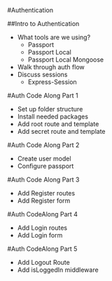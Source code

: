 #Authentication 

##Intro to Authentication 
* What tools are we using?
    * Passport 
    * Passport Local 
    * Passport Local Mongoose 
* Walk through auth flow 
* Discuss sessions 
    * Express-Session 

#Auth Code Along Part 1 
* Set up folder structure 
* Install needed packages 
* Add root route and template 
* Add secret route and template

#Auth Code Along Part 2
* Create user model 
* Configure passport

#Auth Code Along Part 3
* Add Register routes 
* Add Register form

#Auth CodeAlong Part 4 
* Add Login routes 
* Add Login form 

#Auth CodeAlong Part 5
* Add Logout Route 
* Add isLoggedIn middleware 